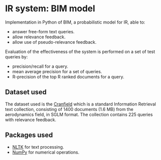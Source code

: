 # IR system: BIM model
Implementation in Python of BIM, a probabilistic model for IR, able to:

- answer free-form text queries.
- allow relevance feedback.
- allow use of pseudo-relevance feedback.

Evaluation of the effectiveness of the system is performed on a set of test queries by:
- precision/recall for a query.
- mean average precision for a set of queries.
- R-precision of the top R ranked documents for a query.

## Dataset used

The dataset used is the [Cranfield](http://ir.dcs.gla.ac.uk/resources/test_collections/cran/) which is a standard Information Retrieval text collection, consisting of 1400 documents (1.6 MB) from the aerodynamics field, in SGLM format. 
The collection contains 225 queries with relevance feedback.

## Packages used

- [NLTK](https://www.nltk.org/) for text processing.
- [NumPy](https://numpy.org/) for numerical operations.